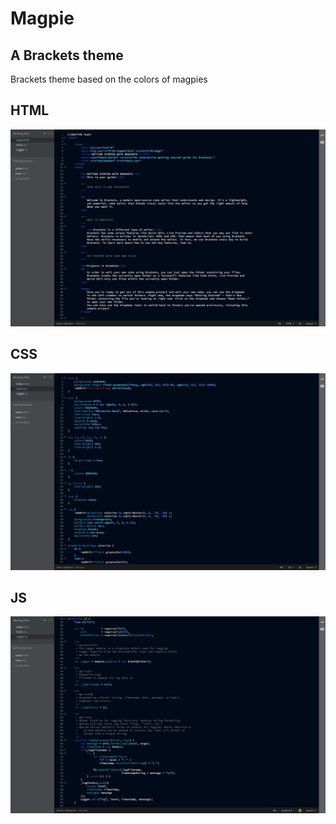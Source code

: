 # Magpie
## A Brackets theme
Brackets theme based on the colors of magpies

## HTML
![alt-tag](https://github.com/SylentNight37/magpie/blob/master/screenshots/html.jpg?raw=true)

## CSS
![alt-tag](https://github.com/SylentNight37/magpie/blob/master/screenshots/css.jpg?raw=true)

## JS
![alt-tag](https://github.com/SylentNight37/magpie/blob/master/screenshots/js.jpg?raw=true)
